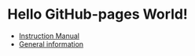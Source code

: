 # Hello GitHub-pages World!

- [Instruction Manual](./instruction-manual.md)
- [General information](./general-information.md)
